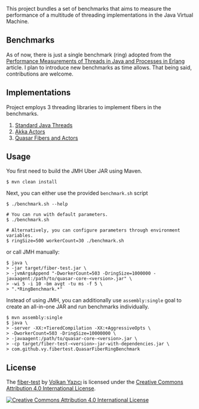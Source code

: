 This project bundles a set of benchmarks that aims to measure the performance
of a multitude of threading implementations in the Java Virtual Machine.

Benchmarks
----------

As of now, there is just a single benchmark (ring) adopted from the
[Performance Measurements of Threads in Java and Processes in
Erlang](http://www.sics.se/~joe/ericsson/du98024.html) article. I plan to
introduce new benchmarks as time allows. That being said, contributions are
welcome.

Implementations
---------------

Project employs 3 threading libraries to implement fibers in the benchmarks.

1. [Standard Java Threads](http://docs.oracle.com/javase/7/docs/api/java/lang/Thread.html)
2. [Akka Actors](http://akka.io/)
3. [Quasar Fibers and Actors](http://docs.paralleluniverse.co/quasar/)

Usage
-----

You first need to build the JMH Uber JAR using Maven.

    $ mvn clean install

Next, you can either use the provided `benchmark.sh` script

    $ ./benchmark.sh --help

    # You can run with default parameters.
    $ ./benchmark.sh

    # Alternatively, you can configure parameters through environment variables.
    $ ringSize=500 workerCount=30 ./benchmark.sh

or call JMH manually:

    $ java \
    > -jar target/fiber-test.jar \
    > -jvmArgsAppend "-DworkerCount=503 -DringSize=1000000 -javaagent:/path/to/quasar-core-<version>.jar" \
    > -wi 5 -i 10 -bm avgt -tu ms -f 5 \
    > ".*RingBenchmark.*"

Instead of using JMH, you can additionally use `assembly:single` goal to
create an all-in-one JAR and run benchmarks individually.

    $ mvn assembly:single
    $ java \
    > -server -XX:+TieredCompilation -XX:+AggressiveOpts \
    > -DworkerCount=503 -DringSize=10000000 \
    > -javaagent:/path/to/quasar-core-<version>.jar \
    > -cp target/fiber-test-<version>-jar-with-dependencies.jar \
    > com.github.vy.fibertest.QuasarFiberRingBenchmark

License
-------

The [fiber-test](https://github.com/vy/fiber-test/) by [Volkan Yazıcı](http://vlkan.com/) is licensed under the [Creative Commons Attribution 4.0 International License](http://creativecommons.org/licenses/by/4.0/).

[![Creative Commons Attribution 4.0 International License](http://i.creativecommons.org/l/by/4.0/80x15.png)](http://creativecommons.org/licenses/by/4.0/)
